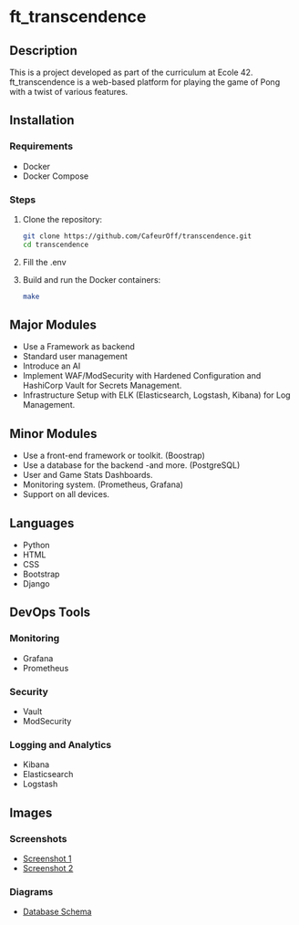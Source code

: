 # ft_transcendence

## Description
This is a project developed as part of the curriculum at Ecole 42. ft_transcendence is a web-based platform for playing the game of Pong with a twist of various features.

## Installation

### Requirements
- Docker
- Docker Compose

### Steps
1. Clone the repository:
   ```bash
   git clone https://github.com/CafeurOff/transcendence.git
   cd transcendence
   ```

2. Fill the .env

3. Build and run the Docker containers:
   ```bash
   make
   ```

## Major Modules
- Use a Framework as backend
- Standard user management
- Introduce an AI
-  Implement WAF/ModSecurity with Hardened Configuration and
HashiCorp Vault for Secrets Management.
- Infrastructure Setup with ELK (Elasticsearch, Logstash, Kibana)
for Log Management.

## Minor Modules
-  Use a front-end framework or toolkit. (Boostrap)
-  Use a database for the backend -and more. (PostgreSQL)
-  User and Game Stats Dashboards.
-  Monitoring system. (Prometheus, Grafana)
-  Support on all devices.

## Languages
- Python
- HTML
- CSS
- Bootstrap
- Django

## DevOps Tools

### Monitoring
- Grafana
- Prometheus

### Security
- Vault
- ModSecurity

### Logging and Analytics
- Kibana
- Elasticsearch
- Logstash

## Images

### Screenshots
- [Screenshot 1](link/to/screenshot1.png)
- [Screenshot 2](link/to/screenshot2.png)

### Diagrams
- [Database Schema](https://image.noelshack.com/fichiers/2024/20/3/1715730481-db.png)
